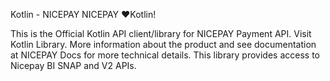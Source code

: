 Kotlin - NICEPAY
NICEPAY ❤️Kotlin!

This is the Official Kotlin API client/library for NICEPAY Payment API. Visit Kotlin Library. More information about the product and see documentation at NICEPAY Docs for more technical details. This library provides access to Nicepay BI SNAP and V2 APIs.